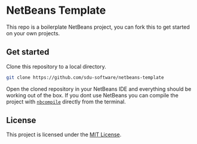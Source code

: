 # NetBeans Template

This repo is a boilerplate NetBeans project, you can fork this to get started
on your own projects.

## Get started

Clone this repository to a local directory.
```sh
git clone https://github.com/sdu-software/netbeans-template
```
Open the cloned repository in your NetBeans IDE and everything should be
working out of the box.
If you dont use NetBeans you can compile the project with [`nbcompile`](https://github.com/kvartborg/nbcompile)
directly from the terminal.

## License

This project is licensed under the [MIT License](https://github.com/kvartborg/1-semesterprojekt/blob/master/LICENSE).
